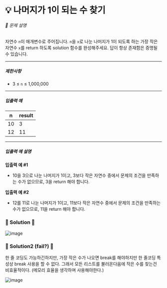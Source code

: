 # 💡 나머지가 1이 되는 수 찾기 
  
###### 📃 문제 설명
  
자연수 `n`이 매개변수로 주어집니다. `n`을 `x`로 나눈 나머지가 1이 되도록 하는 가장 작은 자연수 `x`를 return 하도록 solution 함수를 완성해주세요. 답이 항상 존재함은 증명될 수 있습니다.

---

##### 제한사항

- 3 ≤ `n` ≤ 1,000,000

---

##### 입출력 예

| n   | result |
| --- | ------ |
| 10  | 3      |
| 12  | 11     |

---

##### 입출력 예 설명

**입출력 예 #1**

- 10을 3으로 나눈 나머지가 1이고, 3보다 작은 자연수 중에서 문제의 조건을 만족하는 수가 없으므로, 3을 return 해야 합니다.

**입출력 예 #2**

- 12를 11로 나눈 나머지가 1이고, 11보다 작은 자연수 중에서 문제의 조건을 만족하는 수가 없으므로, 11을 return 해야 합니다.

### 🔑 Solution 🔑

![image](https://user-images.githubusercontent.com/116260619/218650010-ff098f86-9941-4102-be7d-c91326262ba0.png)



### 🔑 Solution2 (fail?) 🔑

한 줄 코딩도 가능하긴하지만, 가장 작은 수가 나오면 break를 해야하지만 한 줄코딩 특성상 break 사용을 할 수 없다. 그래서 모든 리스트를 불러온다음에 작은 수를 찾는건 비효율적이다. (메모리 효율을 생각하며 사용해야한다.)

![image](https://user-images.githubusercontent.com/116260619/218650487-65c52d9c-7051-42d0-a05d-0000c1a33ab1.png)
